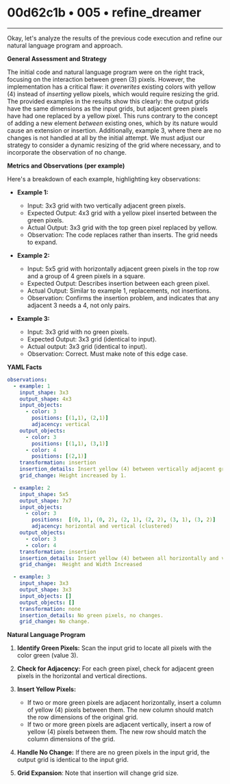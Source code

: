 # 00d62c1b • 005 • refine_dreamer

---
Okay, let's analyze the results of the previous code execution and refine our natural language program and approach.

**General Assessment and Strategy**

The initial code and natural language program were on the right track, focusing on the interaction between green (3) pixels. However, the implementation has a critical flaw: it *overwrites* existing colors with yellow (4) instead of *inserting* yellow pixels, which would require resizing the grid. The provided examples in the results show this clearly: the output grids have the same dimensions as the input grids, but adjacent green pixels have had one replaced by a yellow pixel. This runs contrary to the concept of adding a new element *between* existing ones, which by its nature would cause an extension or insertion. Additionally, example 3, where there are no changes is not handled at all by the initial attempt. We must adjust our strategy to consider a dynamic resizing of the grid where necessary, and to incorporate the observation of no change.

**Metrics and Observations (per example)**

Here's a breakdown of each example, highlighting key observations:

*   **Example 1:**
    *   Input: 3x3 grid with two vertically adjacent green pixels.
    *   Expected Output: 4x3 grid with a yellow pixel inserted between the green pixels.
    *   Actual Output: 3x3 grid with the top green pixel replaced by yellow.
    *   Observation: The code replaces rather than inserts. The grid needs to expand.

*   **Example 2:**
    *   Input: 5x5 grid with horizontally adjacent green pixels in the top row and a group of 4 green pixels in a square.
    *   Expected Output: Describes insertion between each green pixel.
    *   Actual Output: Similar to example 1, replacements, not insertions.
    *   Observation: Confirms the insertion problem, and indicates that any adjacent 3 needs a 4, not only pairs.

*   **Example 3:**
    *   Input: 3x3 grid with no green pixels.
    *   Expected Output: 3x3 grid (identical to input).
    *    Actual output: 3x3 grid (identical to input).
    *   Observation: Correct. Must make note of this edge case.

**YAML Facts**

```yaml
observations:
  - example: 1
    input_shape: 3x3
    output_shape: 4x3
    input_objects:
      - color: 3
        positions: [(1,1), (2,1)]
        adjacency: vertical
    output_objects:
      - color: 3
        positions: [(1,1), (3,1)]
      - color: 4
        positions: [(2,1)]
    transformation: insertion
    insertion_details: Insert yellow (4) between vertically adjacent green (3) pixels.
    grid_change: Height increased by 1.

  - example: 2
    input_shape: 5x5
    output_shape: 7x7
    input_objects:
      - color: 3
        positions:  [(0, 1), (0, 2), (2, 1), (2, 2), (3, 1), (3, 2)]
        adjacency: horizontal and vertical (clustered)
    output_objects:
      - color: 3
      - color: 4
    transformation: insertion
    insertion_details: Insert yellow (4) between all horizontally and vertically adjacent green (3) pixels.
    grid_change:  Height and Width Increased

  - example: 3
    input_shape: 3x3
    output_shape: 3x3
    input_objects: []
    output_objects: []
    transformation: none
    insertion_details: No green pixels, no changes.
    grid_change: No change.

```

**Natural Language Program**

1.  **Identify Green Pixels:** Scan the input grid to locate all pixels with the color green (value 3).

2.  **Check for Adjacency:** For each green pixel, check for adjacent green pixels in the horizontal and vertical directions.

3.  **Insert Yellow Pixels:**
    *   If two or more green pixels are adjacent horizontally, insert a column of yellow (4) pixels between them. The new column should match the row dimensions of the original grid.
    *   If two or more green pixels are adjacent vertically, insert a row of yellow (4) pixels between them. The new row should match the column dimensions of the grid.

4.  **Handle No Change:** If there are no green pixels in the input grid, the output grid is identical to the input grid.

5. **Grid Expansion**: Note that insertion will change grid size.

